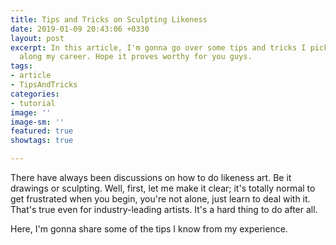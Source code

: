 ```yaml
---
title: Tips and Tricks on Sculpting Likeness
date: 2019-01-09 20:43:06 +0330
layout: post
excerpt: In this article, I'm gonna go over some tips and tricks I picked up so far
  along my career. Hope it proves worthy for you guys.
tags:
- article
- TipsAndTricks
categories:
- tutorial
image: ''
image-sm: ''
featured: true
showtags: true

---
```

There have always been discussions on how to do likeness art. Be it drawings or sculpting. Well, first, let me make it clear; it's totally normal to get frustrated when you begin, you're not alone, just learn to deal with it. That's true even for industry-leading artists. It's a hard thing to do after all.

Here, I'm gonna share some of the tips I know from my experience.